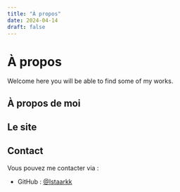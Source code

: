 ```yaml
---
title: "À propos"
date: 2024-04-14
draft: false
---
```


# À propos

Welcome here you will be able to find some of my works.

## À propos de moi



## Le site

## Contact

Vous pouvez me contacter via :
- GitHub : [@Istaarkk](https://github.com/Istaarkk)
